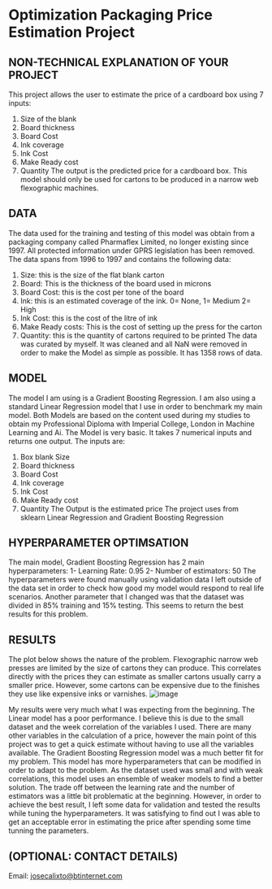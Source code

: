 # Optimization Packaging Price Estimation Project

## NON-TECHNICAL EXPLANATION OF YOUR PROJECT
This project allows the user to estimate the price of a cardboard box using 7 inputs:
1.	Size of the blank
2.	Board thickness
3.	Board Cost
4.	Ink coverage
5.	Ink Cost
6.	Make Ready cost
7.	Quantity
The output is the predicted price for a cardboard box.
This model should only be used for cartons to be produced in a narrow web flexographic machines. 
## DATA
The data used for the training and testing of this model was obtain from a packaging company called Pharmaflex Limited, no longer existing since 1997. All protected information under GPRS legislation has been removed. The data spans from 1996 to 1997 and contains the following data:
1.	Size: this is the size of the flat blank carton
2.	Board: This is the thickness of the board used in microns
3.	Board Cost: this is the cost per tone of the board
4.	Ink: this is an estimated coverage of the ink. 0= None, 1= Medium 2= High
5.	Ink Cost: this is the cost of the litre of ink
6.	Make Ready costs: This is the cost of setting up the press for the carton
7.	Quantity: this is the quantity of cartons required to be printed
The data was curated by myself. It was cleaned and all NaN were removed in order to make the Model as simple as possible. It has 1358 rows of data.

## MODEL 
The model I am using is a Gradient Boosting Regression. I am also using a standard Linear Regression model that I use in order to benchmark my main model. Both Models are based on the content used during my studies to obtain my Professional Diploma with Imperial College, London in Machine Learning and Ai.
The Model is very basic. It takes  7 numerical inputs and returns one output. The inputs are:
1.	Box blank Size
2.	Board thickness
3.	Board Cost
4.	Ink coverage
5.	Ink Cost
6.	Make Ready cost
7.	Quantity
The Output is the estimated price
The project uses from sklearn Linear Regression and Gradient Boosting Regression

 ## HYPERPARAMETER OPTIMSATION
The main model, Gradient Boosting Regression has 2 main hyperparameters:
1-	Learning Rate: 0.95
2-	Number of estimators: 50
The hyperparameters were found manually using validation data I left outside of the data set in order  to check how good my model would respond to real life scenarios.
Another parameter that I changed was that the dataset was divided in 85% training and 15% testing. This seems to return the best results for this problem.

## RESULTS
The plot below shows the nature of the problem. Flexographic narrow web presses are limited by the size of cartons they can produce. This correlates directly with the prices they can estimate as smaller cartons usually carry a smaller price. However, some cartons can be expensive due to the finishes they use like expensive inks or varnishes. 
![image](https://github.com/user-attachments/assets/ba413606-598c-4f06-a4a3-78d10104e4d8)

My results were very much what I was expecting from the beginning. The Linear model has a poor performance. I believe this is due to the small dataset and the week correlation of the variables I used. There are many other variables in the calculation of a price, however the main point of this project was to get a quick estimate without having to use all the variables available.
The Gradient Boosting Regression model was a much better fit for my problem. This model has more hyperparameters that can be modified in order to adapt to the problem. As the dataset used was small and with weak correlations, this model uses an ensemble of weaker models to find a better solution. 
The trade off between the learning rate and the number of estimators was a little bit problematic at the beginning. However, in order to achieve the best result, I left some data for validation and tested the results while tuning the hyperparameters. It was satisfying to find out I was able to get an acceptable error in estimating the price after spending some time tunning the parameters. 

## (OPTIONAL: CONTACT DETAILS)
Email: josecalixto@btinternet.com 
